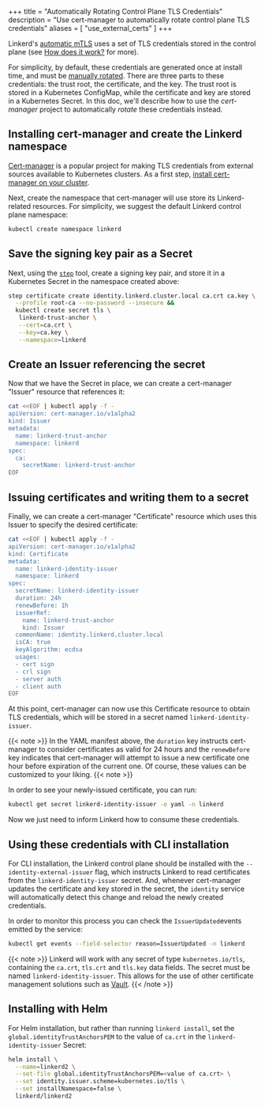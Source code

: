 +++
title = "Automatically Rotating Control Plane TLS Credentials"
description = "Use cert-manager to automatically rotate control plane TLS credentials"
aliases = [ "use_external_certs" ]
+++

Linkerd's [automatic mTLS](/2/features/automatic-mtls/) uses a set of TLS
credentials stored in the control plane (see [How does it
work?](/2/features/automatic-mtls/#how-does-it-work) for more).

For simplicity, by default, these credentials are generated once at install
time, and must be [manually
rotated](/2/manually-rotating-control-plane-tls-credentials). There are three
parts to these credentials: the trust root, the certificate, and the key. The
trust root is stored in a Kubernetes ConfigMap, while the certificate and key
are stored in a Kubernetes Secret. In this doc,
we'll describe how to use the *cert-manager* project to automatically *rotate*
these credentials instead.

## Installing cert-manager and create the Linkerd namespace

[Cert-manager](https://github.com/jetstack/cert-manager) is a popular project
for making TLS credentials from external sources available to Kubernetes
clusters. As a first step, [install cert-manager on your
cluster](https://docs.cert-manager.io/en/latest/getting-started/install/kubernetes.html).

Next, create the namespace that cert-manager will use store its Linkerd-related
resources. For simplicity, we suggest the default Linkerd control plane
namespace:

```bash
kubectl create namespace linkerd
```

## Save the signing key pair as a Secret

Next, using the [`step`](https://smallstep.com/cli/) tool, create a signing key
pair, and store it in a Kubernetes Secret in the namespace created above:

```bash
step certificate create identity.linkerd.cluster.local ca.crt ca.key \
  --profile root-ca --no-password --insecure &&
  kubectl create secret tls \
   linkerd-trust-anchor \
   --cert=ca.crt \
   --key=ca.key \
   --namespace=linkerd
```

## Create an Issuer referencing the secret

Now that we have the Secret in place, we can create a cert-manager "Issuer"
resource that references it:

```bash
cat <<EOF | kubectl apply -f -
apiVersion: cert-manager.io/v1alpha2
kind: Issuer
metadata:
  name: linkerd-trust-anchor
  namespace: linkerd
spec:
  ca:
    secretName: linkerd-trust-anchor
EOF
```

## Issuing certificates and writing them to a secret

Finally, we can create a cert-manager "Certificate" resource which uses this
Issuer to specify the desired certificate:

```bash
cat <<EOF | kubectl apply -f -
apiVersion: cert-manager.io/v1alpha2
kind: Certificate
metadata:
  name: linkerd-identity-issuer
  namespace: linkerd
spec:
  secretName: linkerd-identity-issuer
  duration: 24h
  renewBefore: 1h
  issuerRef:
    name: linkerd-trust-anchor
    kind: Issuer
  commonName: identity.linkerd.cluster.local
  isCA: true
  keyAlgorithm: ecdsa
  usages:
  - cert sign
  - crl sign
  - server auth
  - client auth
EOF
```

At this point, cert-manager can now use this Certificate resource to obtain TLS
credentials, which will be stored in a secret named `linkerd-identity-issuer`.

{{< note >}}
In the YAML manifest above, the `duration` key instructs cert-manager to
consider certificates as valid for 24 hours and the `renewBefore` key indicates
that cert-manager will attempt to issue a new certificate one hour before
expiration of the current one. Of course, these values can be customized to
your liking.
{{< note >}}

In order to see your newly-issued certificate, you can run:

```bash
kubectl get secret linkerd-identity-issuer -o yaml -n linkerd
```

Now we just need to inform Linkerd how to consume these credentials.

## Using these credentials with CLI installation

For CLI installation, the Linkerd control plane should be installed with the
`--identity-external-issuer` flag, which instructs Linkerd to read certificates
from the `linkerd-identity-issuer` secret. And, whenever cert-manager updates
the certificate and key stored in the secret, the `identity` service will
automatically detect this change and reload the newly created credentials.

In order to monitor this process you can check the `IssuerUpdated`events
emitted by the service:

```bash
kubectl get events --field-selector reason=IssuerUpdated -n linkerd
```

{{< note >}}
Linkerd will work with any secret of type `kubernetes.io/tls`, containing
the `ca.crt`, `tls.crt` and `tls.key` data fields. The secret must be named
`linkerd-identity-issuer`. This allows for the use of other certificate
management solutions such as [Vault](https://www.vaultproject.io).
{{< /note >}}

## Installing with Helm

For Helm installation, but rather than running `linkerd install`, set the
`global.identityTrustAnchorsPEM` to the value of `ca.crt` in the
`linkerd-identity-issuer` Secret:

```bash
helm install \
  --name=linkerd2 \
  --set-file global.identityTrustAnchorsPEM=<value of ca.crt> \
  --set identity.issuer.scheme=kubernetes.io/tls \
  --set installNamespace=false \
  linkerd/linkerd2
```
